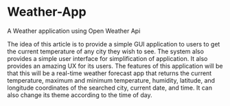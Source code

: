 # Weather-App
A Weather application using Open Weather Api

The idea of this article is to provide a simple GUI application to users to get the current temperature of any city they wish to see. The system also provides a simple user interface for simplification of application. It also provides an amazing UX for its users. The features of this application will be that this will be a real-time weather forecast app that returns the current temperature, maximum and minimum temperature, humidity, latitude, and longitude coordinates of the searched city, current date, and time. It can also change its theme according to the time of day.
